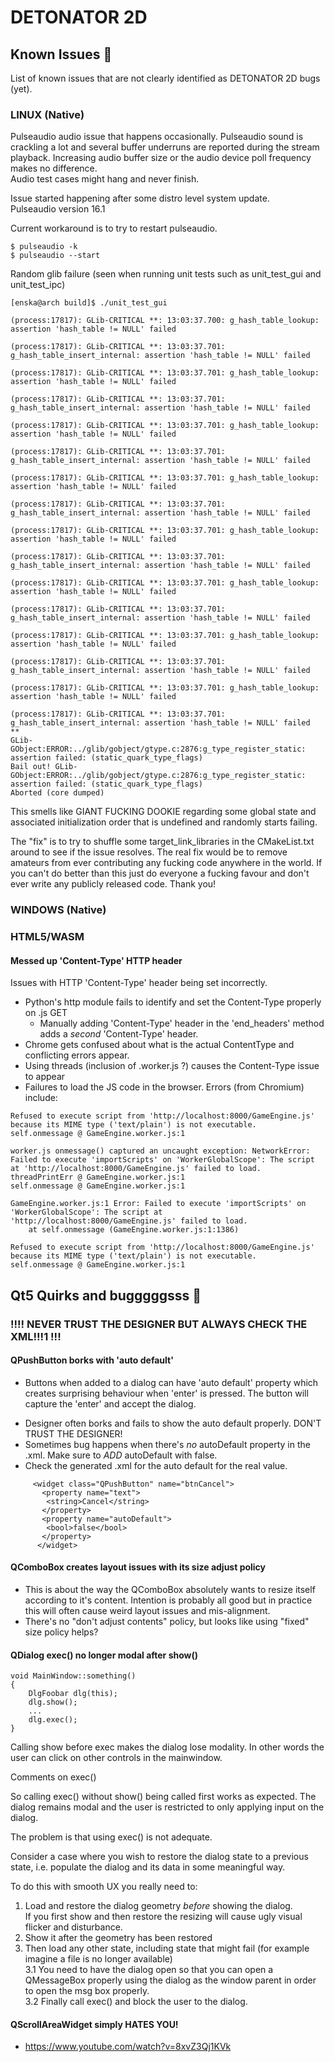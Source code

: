# DETONATOR 2D

## Known Issues 🤬

List of known issues that are not clearly identified as DETONATOR 2D bugs (yet).

### LINUX (Native)

Pulseaudio  audio issue that happens occasionally. Pulseaudio sound is crackling a lot and several buffer 
underruns are reported during the stream playback. Increasing audio buffer size or the audio device poll frequency makes no difference.<br>
Audio test cases might hang and never finish.

Issue started happening after some distro level system update.<br> 
Pulseaudio version 16.1

Current workaround is to try to restart pulseaudio.
```
$ pulseaudio -k
$ pulseaudio --start
```

Random glib failure (seen when running unit tests such as unit_test_gui and unit_test_ipc)
```
[enska@arch build]$ ./unit_test_gui

(process:17817): GLib-CRITICAL **: 13:03:37.700: g_hash_table_lookup: assertion 'hash_table != NULL' failed

(process:17817): GLib-CRITICAL **: 13:03:37.701: g_hash_table_insert_internal: assertion 'hash_table != NULL' failed

(process:17817): GLib-CRITICAL **: 13:03:37.701: g_hash_table_lookup: assertion 'hash_table != NULL' failed

(process:17817): GLib-CRITICAL **: 13:03:37.701: g_hash_table_insert_internal: assertion 'hash_table != NULL' failed

(process:17817): GLib-CRITICAL **: 13:03:37.701: g_hash_table_lookup: assertion 'hash_table != NULL' failed

(process:17817): GLib-CRITICAL **: 13:03:37.701: g_hash_table_insert_internal: assertion 'hash_table != NULL' failed

(process:17817): GLib-CRITICAL **: 13:03:37.701: g_hash_table_lookup: assertion 'hash_table != NULL' failed

(process:17817): GLib-CRITICAL **: 13:03:37.701: g_hash_table_insert_internal: assertion 'hash_table != NULL' failed

(process:17817): GLib-CRITICAL **: 13:03:37.701: g_hash_table_lookup: assertion 'hash_table != NULL' failed

(process:17817): GLib-CRITICAL **: 13:03:37.701: g_hash_table_insert_internal: assertion 'hash_table != NULL' failed

(process:17817): GLib-CRITICAL **: 13:03:37.701: g_hash_table_lookup: assertion 'hash_table != NULL' failed

(process:17817): GLib-CRITICAL **: 13:03:37.701: g_hash_table_insert_internal: assertion 'hash_table != NULL' failed

(process:17817): GLib-CRITICAL **: 13:03:37.701: g_hash_table_lookup: assertion 'hash_table != NULL' failed

(process:17817): GLib-CRITICAL **: 13:03:37.701: g_hash_table_insert_internal: assertion 'hash_table != NULL' failed

(process:17817): GLib-CRITICAL **: 13:03:37.701: g_hash_table_lookup: assertion 'hash_table != NULL' failed

(process:17817): GLib-CRITICAL **: 13:03:37.701: g_hash_table_insert_internal: assertion 'hash_table != NULL' failed
**
GLib-GObject:ERROR:../glib/gobject/gtype.c:2876:g_type_register_static: assertion failed: (static_quark_type_flags)
Bail out! GLib-GObject:ERROR:../glib/gobject/gtype.c:2876:g_type_register_static: assertion failed: (static_quark_type_flags)
Aborted (core dumped)
```

This smells like GIANT FUCKING DOOKIE regarding some global state and associated initialization order that is undefined
and randomly starts failing. 

The "fix" is to try to shuffle some target_link_libraries in the CMakeList.txt around to see if the issue resolves.
The real fix would be to remove amateurs from ever contributing any fucking code anywhere in the world. If you can't
do better than this just do everyone a fucking favour and don't ever write any publicly released code. Thank you!

### WINDOWS (Native)

### HTML5/WASM

#### Messed up 'Content-Type' HTTP header

Issues with HTTP 'Content-Type' header being set incorrectly.
* Python's http module fails to identify and set the Content-Type properly on .js GET
  * Manually adding 'Content-Type' header in the 'end_headers' method adds a *second* 
    'Content-Type' header.
* Chrome gets confused about what is the actual ContentType and conflicting errors appear. 
* Using threads (inclusion of .worker.js ?) causes the Content-Type issue to appear
* Failures to load the JS code in the browser. Errors (from Chromium) include:

```
Refused to execute script from 'http://localhost:8000/GameEngine.js' because its MIME type ('text/plain') is not executable.
self.onmessage @ GameEngine.worker.js:1

worker.js onmessage() captured an uncaught exception: NetworkError: Failed to execute 'importScripts' on 'WorkerGlobalScope': The script at 'http://localhost:8000/GameEngine.js' failed to load.
threadPrintErr @ GameEngine.worker.js:1
self.onmessage @ GameEngine.worker.js:1

GameEngine.worker.js:1 Error: Failed to execute 'importScripts' on 'WorkerGlobalScope': The script at 'http://localhost:8000/GameEngine.js' failed to load.
    at self.onmessage (GameEngine.worker.js:1:1386)

Refused to execute script from 'http://localhost:8000/GameEngine.js' because its MIME type ('text/plain') is not executable.
self.onmessage @ GameEngine.worker.js:1
```

## Qt5 Quirks and bugggggsss 🤬

### !!!!  NEVER TRUST THE DESIGNER BUT ALWAYS CHECK THE XML!!!1 !!!


#### QPushButton borks with 'auto default'

- Buttons when added to a dialog can have 'auto default' property which creates surprising 
behaviour when 'enter' is pressed. The button will capture the 'enter' and accept the dialog.
* Designer often borks and fails to show the auto default properly. DON'T TRUST THE DESIGNER!
* Sometimes bug happens when there's *no* autoDefault property in the .xml. Make sure to *ADD* autoDefault with false.
* Check the generated .xml for the auto default for the real value. 

```
     <widget class="QPushButton" name="btnCancel">
       <property name="text">
        <string>Cancel</string>
       </property>
       <property name="autoDefault">
        <bool>false</bool>
       </property>
      </widget>
```   

#### QComboBox creates layout issues with its size adjust policy
- This is about the way the QComboBox absolutely wants to resize itself according to it's content.
Intention is probably all good but in practice this will often cause weird layout issues and mis-alignment.
- There's no "don't adjust contents" policy, but looks like using "fixed" size policy helps?

#### QDialog exec() no longer modal after show()

```
void MainWindow::something()
{
    DlgFoobar dlg(this);
    dlg.show();
    ...
    dlg.exec();
}
```

Calling show before exec makes the dialog lose modality. 
In other words the user can click on other controls in the mainwindow.

Comments on exec()

So calling exec() without show() being called first works as expected. The dialog remains modal and the user is restricted to only applying input on the dialog.

The problem is that using exec() is not adequate.

Consider a case where you wish to restore the dialog state to a previous state, i.e. populate the dialog and its data in some meaningful way.

To do this with smooth UX you really need to:

1. Load and restore the dialog geometry *before* showing the dialog.<br>
   If you first show and then restore the resizing will cause ugly visual flicker and disturbance.
2. Show it after the geometry has been restored
3. Then load any other state, including state that might fail (for example imagine a file is no longer available)<br>
3.1 You need to have the dialog open so that you can open a QMessageBox properly using the dialog as the window parent in order to open the msg box properly.<br> 
3.2 Finally call exec() and block the user to the dialog.


#### QScrollAreaWidget simply HATES YOU!

- https://www.youtube.com/watch?v=8xvZ3Qj1KVk
